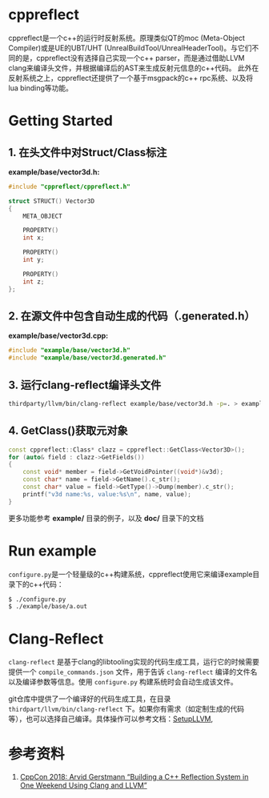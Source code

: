 # cppreflect

cppreflect是一个c++的运行时反射系统。原理类似QT的moc (Meta-Object Compiler)或是UE的UBT/UHT (UnrealBuildTool/UnrealHeaderTool)。与它们不同的是，cppreflect没有选择自己实现一个c++ parser，而是通过借助LLVM clang来编译头文件，并根据编译后的AST来生成反射元信息的c++代码。
此外在反射系统之上，cppreflect还提供了一个基于msgpack的c++ rpc系统、以及将lua binding等功能。

# Getting Started
## 1. 在头文件中对Struct/Class标注
**example/base/vector3d.h:**
```c++
#include "cppreflect/cppreflect.h"

struct STRUCT() Vector3D
{
    META_OBJECT

    PROPERTY()
    int x;

    PROPERTY()
    int y;

    PROPERTY()
    int z;
};
```

## 2. 在源文件中包含自动生成的代码（.generated.h）
**example/base/vector3d.cpp:**
```c++
#include "example/base/vector3d.h"
#include "example/base/vector3d.generated.h"
```

## 3. 运行clang-reflect编译头文件
```bash
thirdparty/llvm/bin/clang-reflect example/base/vector3d.h -p=. > example/base/vector3d.generated.h
```

## 4. GetClass()获取元对象
```c++
const cppreflect::Class* clazz = cppreflect::GetClass<Vector3D>();
for (auto& field : clazz->GetFields())
{
    const void* member = field->GetVoidPointer((void*)&v3d);
    const char* name = field->GetName().c_str();
    const char* value = field->GetType()->Dump(member).c_str();
    printf("v3d name:%s, value:%s\n", name, value);
}
```

更多功能参考 **example/** 目录的例子，以及 **doc/** 目录下的文档

#  Run example
`configure.py`是一个轻量级的c++构建系统，cppreflect使用它来编译example目录下的c++代码：
```bash
$ ./configure.py
$ ./example/base/a.out
```

# Clang-Reflect
`clang-reflect` 是基于clang的libtooling实现的代码生成工具，运行它的时候需要提供一个 `compile_commands.json` 文件，用于告诉 `clang-reflect` 编译的文件名以及编译参数等信息。使用 `configure.py` 构建系统时会自动生成该文件。

git仓库中提供了一个编译好的代码生成工具，在目录 `thirdpart/llvm/bin/clang-reflect` 下。如果你有需求（如定制生成的代码等），也可以选择自己编译。具体操作可以参考文档：[SetupLLVM](/doc/SetupLLVM.md),

# 参考资料
1. [CppCon 2018: Arvid Gerstmann “Building a C++ Reflection System in One Weekend Using Clang and LLVM”](https://www.youtube.com/watch?v=DUiUBt-fqEY)
